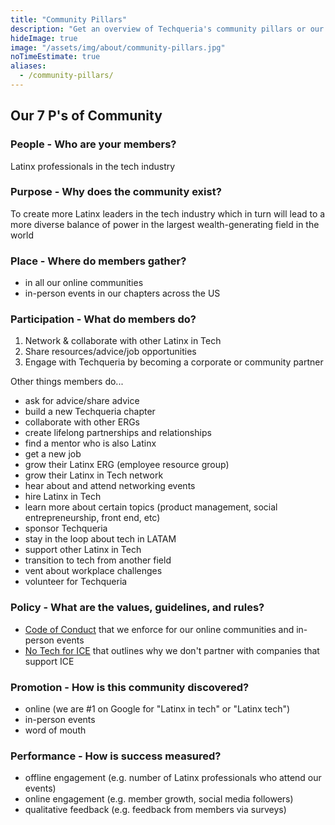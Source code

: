 ```yaml
---
title: "Community Pillars"
description: "Get an overview of Techqueria's community pillars or our 7 P's of Community."
hideImage: true
image: "/assets/img/about/community-pillars.jpg"
noTimeEstimate: true
aliases:
  - /community-pillars/
---
```


## Our 7 P's of Community

### People - Who are your members?

Latinx professionals in the tech industry

### Purpose - Why does the community exist?

To create more Latinx leaders in the tech industry which in turn will lead to a more diverse balance of power in the largest wealth-generating field in the world

### Place - Where do members gather?

- in all our online communities
- in-person events in our chapters across the US

### Participation - What do members do?

1. Network & collaborate with other Latinx in Tech
2. Share resources/advice/job opportunities
3. Engage with Techqueria by becoming a corporate or community partner

Other things members do...

- ask for advice/share advice
- build a new Techqueria chapter
- collaborate with other ERGs
- create lifelong partnerships and relationships
- find a mentor who is also Latinx
- get a new job
- grow their Latinx ERG (employee resource group)
- grow their Latinx in Tech network
- hear about and attend networking events
- hire Latinx in Tech
- learn more about certain topics (product management, social entrepreneurship, front end, etc)
- sponsor Techqueria
- stay in the loop about tech in LATAM
- support other Latinx in Tech
- transition to tech from another field
- vent about workplace challenges
- volunteer for Techqueria

### Policy - What are the values, guidelines, and rules?

- [Code of Conduct](/about/code-of-conduct/) that we enforce for our online communities and in-person events
- [No Tech for ICE](/about/no-tech-for-ice) that outlines why we don't partner with companies that support ICE

### Promotion - How is this community discovered?

- online (we are #1 on Google for "Latinx in tech" or "Latinx tech")
- in-person events
- word of mouth

### Performance - How is success measured?

- offline engagement (e.g. number of Latinx professionals who attend our events)
- online engagement (e.g. member growth, social media followers)
- qualitative feedback (e.g. feedback from members via surveys)
